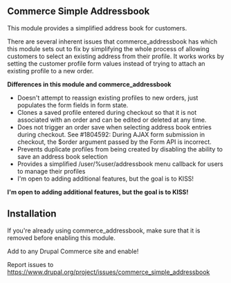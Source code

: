 ## Commerce Simple Addressbook

This module provides a simplified address book for customers.

There are several inherent issues that commerce_addressbook has which this module sets out to fix by simplifying the whole process of allowing customers to select an existing address from their profile. It works works by setting the customer profile form values instead of trying to attach an existing profile to a new order.

**Differences in this module and commerce_addressbook**
* Doesn't attempt to reassign existing profiles to new orders, just populates the form fields in form state.
* Clones a saved profile entered during checkout so that it is not associated with an order and can be edited or deleted at any time.
* Does not trigger an order save when selecting address book entries during checkout. See #1804592: During AJAX form submission in checkout, the $order argument passed by the Form API is incorrect.
* Prevents duplicate profiles from being created by disabling the ability to save an address book selection
* Provides a simplified /user/%user/addressbook menu callback for users to manage their profiles
* I'm open to adding additional features, but the goal is to KISS!

**I'm open to adding additional features, but the goal is to KISS!**

## Installation

If you're already using commerce_addressbook, make sure that it is removed before
enabling this module.

Add to any Drupal Commerce site and enable!

Report issues to https://www.drupal.org/project/issues/commerce_simple_addressbook
